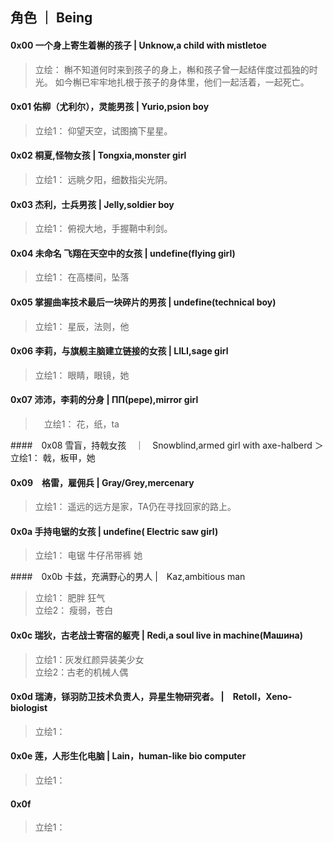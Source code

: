 ## 角色 ｜ Being

#### 0x00 一个身上寄生着槲的孩子 | Unknow,a child with mistletoe
> 立绘：
槲不知道何时来到孩子的身上，槲和孩子曾一起结伴度过孤独的时光。
如今槲已牢牢地扎根于孩子的身体里，他们一起活着，一起死亡。

#### 0x01 佑柳（尤利尔），灵能男孩 | Yurio,psion boy
> 立绘1：
仰望天空，试图摘下星星。

#### 0x02 桐夏,怪物女孩 | Tongxia,monster girl
> 立绘1：
远眺夕阳，细数指尖光阴。

#### 0x03 杰利，士兵男孩 | Jelly,soldier boy
> 立绘1：
俯视大地，手握鞘中利剑。

#### 0x04 未命名 飞翔在天空中的女孩 | undefine(flying girl)
> 立绘1：
在高楼间，坠落

#### 0x05 掌握曲率技术最后一块碎片的男孩 | undefine(technical boy)
> 立绘1：
星辰，法则，他

#### 0x06 李莉，与旗舰主脑建立链接的女孩 | LILI,sage girl
> 立绘1：
眼睛，眼镜，她

#### 0x07 沛沛，李莉的分身 | ПП(pepe),mirror girl
>　立绘1：
花，纸，ta 

####　0x08 雪盲，持戟女孩　｜　Snowblind,armed girl with axe-halberd
＞　立绘1：
戟，板甲，她

#### 0x09　格雷，雇佣兵 | Gray/Grey,mercenary
> 立绘1：
遥远的远方是家，TA仍在寻找回家的路上。

#### 0x0a 手持电锯的女孩 | undefine( Electric saw girl)
> 立绘1：
电锯 牛仔吊带裤 她

####　0x0b 卡兹，充满野心的男人 |　Kaz,ambitious man
> 立绘1：
肥胖 狂气<br/>
> 立绘2： 
瘦弱，苍白

#### 0x0c 瑞狄，古老战士寄宿的躯壳 | Redi,a soul live in machine(Машина)
> 立绘1：灰发红颜异装美少女<br/>
> 立绘2：古老的机械人偶

#### 0x0d 瑞涛，铩羽防卫技术负责人，异星生物研究者。 |　Retoll，Xeno-biologist
> 立绘1：

#### 0x0e 莲，人形生化电脑 | Lain，human-like bio computer
> 立绘1：

#### 0x0f 
> 立绘1：

